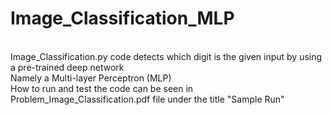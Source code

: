 # Image_Classification_MLP
<br />Image_Classification.py code detects which digit is the given input by using a pre-trained deep network
<br />Namely a Multi-layer Perceptron (MLP)
<br />How to run and test the code can be seen in Problem_Image_Classification.pdf file under the title "Sample Run"  
